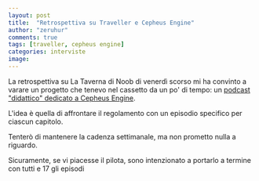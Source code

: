 ```yaml
---
layout: post
title:  "Retrospettiva su Traveller e Cepheus Engine"
author: "zeruhur"
comments: true
tags: [traveller, cepheus engine]
categories: interviste
image:
---
```


La retrospettiva su La Taverna di Noob di venerdì scorso mi ha convinto a varare un progetto che tenevo nel cassetto da un po' di tempo: un [podcast "didattico" dedicato a Cepheus Engine](https://anchor.fm/cepheus-italia).

L'idea è quella di affrontare il regolamento con un episodio specifico per ciascun capitolo.

Tenterò di mantenere la cadenza settimanale, ma non prometto nulla a riguardo.

Sicuramente, se vi piacesse il pilota, sono intenzionato a portarlo a termine con tutti e 17 gli episodi